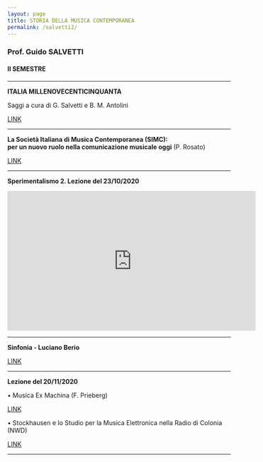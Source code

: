 ```yaml
---
layout: page
title: STORIA DELLA MUSICA CONTEMPORANEA
permalink: /salvetti2/
---
```


### Prof. Guido SALVETTI
#### II SEMESTRE

---

**ITALIA MILLENOVECENTICINQUANTA**


Saggi a cura di G. Salvetti e B. M. Antolini  

<a href="https://www.dropbox.com/sh/y6br73u9th0kw7d/AACgVFtCzX3Ugs5EwLea4ISda/Italia%201950?dl=0&subfolder_nav_tracking=1" target="_blank">LINK</a>

---

**La Società Italiana di Musica Contemporanea (SIMC):   
per un nuovo ruolo nella comunicazione musicale oggi**  (P. Rosato)   

 <a href="https://www.dropbox.com/sh/y6br73u9th0kw7d/AACgVFtCzX3Ugs5EwLea4ISda/Italia%201950?dl=0&preview=simc+appunti.pdf&subfolder_nav_tracking=1" target="_blank">LINK</a>


 ---



**Sperimentalismo 2. Lezione del 23/10/2020**

<iframe width="560" height="315" src="https://www.youtube.com/embed/vDd83MYAamw" frameborder="0" allow="accelerometer; autoplay; clipboard-write; encrypted-media; gyroscope; picture-in-picture" allowfullscreen></iframe>

---

**Sinfonia - Luciano Berio**




<a href="https://www.dropbox.com/s/pmgkidytoic8dtf/BERIO%20Sinfonia.docx?dl=0" target="_blank">LINK</a>

---


**Lezione del 20/11/2020**



• Musica Ex Machina (F. Prieberg)  

<a href="https://www.dropbox.com/sh/di7idnixgd3uao4/AAAyNehv_lXtzXvSwT9gLFXsa?dl=0&preview=Prieberg+-+Musica+ex+machina+-+estratto.pdf" target="_blank">LINK</a>


• Stockhausen e lo Studio per la Musica Elettronica nella Radio di Colonia (NWD)   

<a href="https://www.dropbox.com/sh/di7idnixgd3uao4/AAAyNehv_lXtzXvSwT9gLFXsa?dl=0&preview=Stockhausen+e+lo+Studio+per+la+musica+elettronica+nella+Radio+di+Colonia.docx" target="_blank">LINK</a>


---
